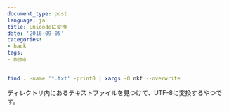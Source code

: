 ```yaml
---
document_type: post
language: ja
title: Unicodeに変換
date: '2016-09-05'
categories:
- hack
tags:
- memo
---
```


```bash
find . -name '*.txt' -print0 | xargs -0 nkf --overwrite
```

ディレクトリ内にあるテキストファイルを見つけて、UTF-8に変換するやつです。

